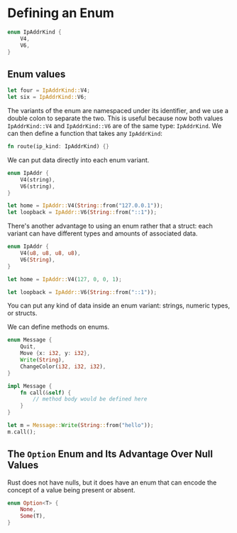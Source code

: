 # Defining an Enum

```rust
enum IpAddrKind {
    V4,
    V6,
}
```

## Enum values

```rust
let four = IpAddrKind::V4;
let six = IpAddrKind::V6;
```

The variants of the enum are namespaced under its identifier, and we use a double colon to separate the two.
This is useful because now both values ```IpAddrKind::V4``` and ```IpAddrKind::V6``` are of the same type: ```IpAddrKind```.
We can then define a function that takes any ```IpAddrKind```:

```rust
fn route(ip_kind: IpAddrKind) {}
```

We can put data directly into each enum variant.

```rust
enum IpAddr {
    V4(string),
    V6(string),
}

let home = IpAddr::V4(String::from("127.0.0.1"));
let loopback = IpAddr::V6(String::from("::1"));
```

There's another advantage to using an enum rather that a struct: each variant can have different types and amounts of associated data.

```rust
enum IpAddr {
    V4(u8, u8, u8, u8),
    V6(String),
}

let home = IpAddr::V4(127, 0, 0, 1);

let loopback = IpAddr::V6(String::from("::1"));
```

You can put any kind of data inside an enum variant: strings, numeric types, or structs.

We can define methods on enums.

```rust
enum Message {
    Quit,
    Move {x: i32, y: i32},
    Write(String),
    ChangeColor(i32, i32, i32),
}

impl Message {
    fn call(&self) {
        // method body would be defined here
    }
}

let m = Message::Write(String::from("hello"));
m.call();
```

## The ```Option``` Enum and Its Advantage Over Null Values

Rust does not have nulls, but it does have an enum that can encode the concept of a value being present or absent.

```rust
enum Option<T> {
    None,
    Some(T),
}
```
